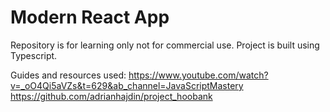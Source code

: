 # Modern React App

Repository is for learning only not for commercial use. Project is built using Typescript.

Guides and resources used:
https://www.youtube.com/watch?v=_oO4Qi5aVZs&t=629&ab_channel=JavaScriptMastery
https://github.com/adrianhajdin/project_hoobank
